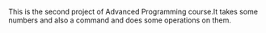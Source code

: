 This is the second project of Advanced Programming course.It takes some numbers and also a command and does some operations on them.
